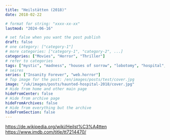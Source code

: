 ```yaml
---
title: "Heilstätten (2018)"
date: 2018-02-22

# format for string: "xxxx-xx-xx"
lastmod: "2024-06-16"

# set false when you want the post publish
draft: false
# one category: ["category-1"]
# more categories: ["category-1", "category-2", ...]
categories: ["Movies", "Horror", "Thriller"]
# refer to categories
tags: ["mystic", "madness", "houses of sorrow", "lobotomy", "hospital", "blogger"]
# seires
series: ["Insanity Forever", "web.horror"]
# Top image for the post: /en/images/posts/test/cover.jpg
image: "/uk/images/posts/haunted-hospital-2018/cover.jpg"
# Hide from home and other main page
hideFromCenter: false
# Hide from archive page
hideFromArchives: false
# Hide from everything but the archive
hideFromSection: false
---
```

https://de.wikipedia.org/wiki/Heilst%C3%A4tten
https://www.imdb.com/title/tt7214470/
<!--more-->